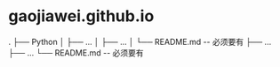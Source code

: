 # gaojiawei.github.io
.
├── Python
│   ├── ...
│   ├── ...
│   └── README.md      -- 必须要有
├── ...
├── ...
└── README.md          -- 必须要有

